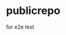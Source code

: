 # publicrepo
for e2e test





















































































































































































































































































































































































































































































































































































































































































































































































































































































































































































































































































































